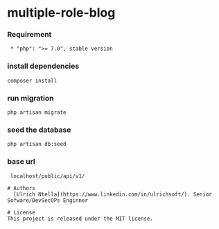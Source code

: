 
# multiple-role-blog


### Requirement
```
 * "php": ">= 7.0", stable version

 ```

### install dependencies
```
composer install

```
### run migration
```
php artisan migrate

```
### seed the database
```
php artisan db:seed

```

### base url

```
 localhost/public/api/v1/

```

```
# Authors
  [Ulrich Ntella](https://www.linkedin.com/in/ulrichsoft/). Senior Sofware/DevSecOPs Enginner

# License
This project is released under the MIT license.
